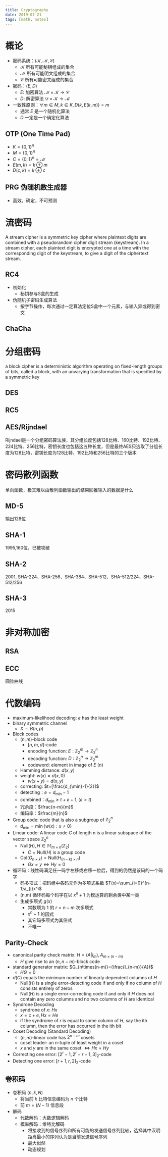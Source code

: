 ```yaml
---
title: Cryptography
date: 2019-07-21
tags: [math, notes]
---
```


# 概论

* 密码系统：$(\mathcal{K}, \mathcal{M}, \mathcal{C})$
  * $\mathcal{K}$ 所有可能秘钥组成的集合
  * $\mathcal{M}$ 所有可能明文组成的集合
  * $\mathcal{C}$ 所有可能密文组成的集合
* 密码：$(E,D)$
  * $E$: 加密算法 $\mathcal{M}\times\mathcal{K}\rightarrow\mathcal{C}$
  * $D$: 解密算法 $\mathcal{D}\times\mathcal{K}\rightarrow\mathcal{M}$
* 一致性原则：$\forall m\in M,k\in K,D(k,E(k,m))=m$
  * 通常 $E$ 是一个随机化算法
  * $D$ 一定是一个确定化算法

## OTP (One Time Pad)

* $K=\{0,1\}^n$
* $M=\{0,1\}^n$
* $C=\{0,1\}^n=\mathcal{M}$
* $E(m,k)=k\oplus m$
* $D(c,k)=k\oplus c$

## PRG 伪随机数生成器

* 高效，确定，不可预测

# 流密码

A stream cipher is a symmetric key cipher where plaintext digits are combined with a pseudorandom cipher digit stream (keystream). In a stream cipher, each plaintext digit is encrypted one at a time with the corresponding digit of the keystream, to give a digit of the ciphertext stream.

## RC4

* 初始化
  * 秘钥参与S盒的生成
* 伪随机子密码生成算法
  * 按字节操作，每次通过一定算法定位S盒中一个元素，与输入异或得到密文

## ChaCha

# 分组密码

a block cipher is a deterministic algorithm operating on fixed-length groups of bits, called a block, with an unvarying transformation that is specified by a symmetric key

## DES

## RC5

## AES/Rijndael

Rijndael是一个分组密码算法族，其分组长度包括128比特、160比特、192比特、224比特、256比特，密钥长度也包括这五种长度，但是最终AES只选取了分组长度为128比特，密钥长度为128比特、192比特和256比特的三个版本

# 密码散列函数

单向函数，极其难以由散列函数输出的结果回推输入的数据是什么

## MD-5

输出128位

## SHA-1

1995,160位，已被攻破

## SHA-2

2001, SHA-224、SHA-256、SHA-384、SHA-512、SHA-512/224、SHA-512/256

## SHA-3

2015

# 非对称加密

## RSA

## ECC

圆锥曲线


# 代数编码

* maximum-likelihood decoding: $e$ has the least weight
* binary symmetric channel
  * $X\sim B(n,p)$
* Block codes
  * $(n,m)$-block code
    * $[n,m,d]$-code
    * encoding function: $E:\mathbb{Z}_2^m\rightarrow\mathbb{Z}_2^n$
    * decoding function: $D:\mathbb{Z}_2^n\rightarrow\mathbb{Z}_2^m$
    * codeword: element in image of $E$ ($n$)
  * Hamming distance: $d(x,y)$
  * weight: $w(x)=d(x,0)$
    * $w(x+y)=d(x,y)$
  * correcting: $t=[\frac{d_{\min}-1}{2}]$
  * detecting：$e=d_{\min}-1$
  * combined：$d_{\min}\geq t+e+1,(e>t)$
  * 冗余度：$\frac{n-m}{m}$
  * 编码率：$\frac{m}{n}$
* Group code: code that is also a subgroup of $\mathbb{Z}_2^n$
  * $d_{\min}=\min\{w(x):x\not=0\}$
* Linear code: A linear code $C$ of length n is a linear subspace of the vector space $\mathbb{Z}_2^n$
  * $\text{Null}(H), H \in\mathbb{M}_{m\times n}(\mathbb{Z}_2)$
    * $C=\text{Null}(H)$ is a group code
  * $\text{Col}(G_{n\times k})=\text{Null}(H_{(n-k)\times n})$
    * $Gx=y\iff Hy=0$
* 循环码：线性码满足任一码字左移或右移一位后，得到的仍然是该码的一个码字
  * 码多项式：把码组中各码元作为多项式系数 $T(x)=\sum_{i=0}^{n-1}a_{i}x^i$
  * (n,m) 循环码每个码字在以 $x^n+1$ 为模运算的剩余类中某一类
  * 生成多项式 $g(x)$
    * 常数项为 $1$ 的 $r=n-m$ 次多项式
    * $x^n+1$ 的因式
    * 其它码多项式为其倍式
    * 不唯一

## Parity-Check

* canonical parity check matrix: $H=(A|I_m),A_{m\times(n-m)}$
  * $H$ give rise to an $(n,n-m)$-block code
* standard generator matrix: $G_{n\times(n-m)}=(\frac{I_{n-m}}{A})$
  * $HG=0$
* $d(C)$ equals the minimum number of linearly dependent columns of $H$
  * $\text{Null}(H)$ is a single error-detecting code if and only if no column of $H$ consists entirely of zeros
  * $\text{Null}(H)$ is a single error-correcting code if and only if $H$ does not contain any zero columns and no two columns of $H$ are identical
* Syndrone Decoding
  * syndrone of $x$: $Hx$
  * $x=c+e,Hx=He$
  * if the syndrome of $r$ is equal to some column of $H$, say the ith column, then the error has occurred in the ith bit
* Coset Decoding (Standard Decoding)
  * $(n,m)$-linear code has $2^{n-m}$ cosets
  * coset leader: an n-tuple of least weight in a coset
  * $x$ and $y$ are in the same coset $\iff Hx=Hy$
* Correcting one error: $[2^r − 1, 2^r − r − 1, 3]_2$-code
* Detecting one error: $[r+1, r, 2]_2$-code

## 卷积码

* 卷积码 $(n,k,N)$
  * 将当前 $k$ 比特信息编码为 $n$ 个比特
  * 前 $m=(N-1)$ 信息段
* 解码
  * 代数解码：大数逻辑解码
  * 概率解码：维特比解码
    * 将接收到的信号序列和所有可能的发送信号序列比较，选择其中汉明距离最小的序列认为是当前发送信号序列
    * 最大似然
    * 动态规划
